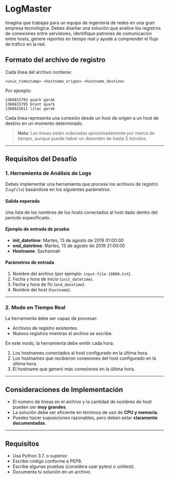 # LogMaster

Imagina que trabajas para un equipo de ingeniería de redes en una gran empresa tecnológica. Debes diseñar una solución que analice los registros de conexiones entre servidores, identifique patrones de comunicación entre hosts, genere reportes en tiempo real y ayude a comprender el flujo de tráfico en la red.

## Formato del archivo de registro

Cada línea del archivo contiene:
```
<unix_timestamp> <hostname_origen> <hostname_destino>
```
Por ejemplo: 
```
1366815793 quark garak 
1366815795 brunt quark 
1366815811 lilac garak
```


Cada línea representa una conexión desde un host de origen a un host de destino en un momento determinado.

> **Nota**: Las líneas están ordenadas aproximadamente por marca de tiempo, aunque puede haber un desorden de hasta 5 minutos.

---

## Requisitos del Desafío

### 1. Herramienta de Análisis de Logs

Debes implementar una herramienta que procese los archivos de registro (`logfile`) basándose en los siguientes parámetros:

#### Salida esperada
Una lista de los nombres de los hosts conectados al host dado dentro del período especificado.

#### Ejemplo de entrada de prueba

- **init_datetime**: Martes, 13 de agosto de 2019 01:00:00  
- **end_datetime**: Martes, 13 de agosto de 2019 21:00:00  
- **Hostname**: Savhannah  

#### Parámetros de entrada

1. Nombre del archivo (por ejemplo: `input-file-10000.txt`).
2. Fecha y hora de inicio (`init_datetime`).
3. Fecha y hora de fin (`end_datetime`).
4. Nombre del host (`hostname`).

---

### 2. Modo en Tiempo Real

La herramienta debe ser capaz de procesar:

- Archivos de registro existentes.
- Nuevos registros mientras el archivo se escribe.

En este modo, la herramienta debe emitir cada hora:

1. Los hostnames conectados al host configurado en la última hora.
2. Los hostnames que recibieron conexiones del host configurado en la última hora.
3. El hostname que generó más conexiones en la última hora.

---

## Consideraciones de Implementación

- El número de líneas en el archivo y la cantidad de nombres de host pueden ser **muy grandes**.
- La solución debe ser eficiente en términos de uso de **CPU y memoria**.
- Puedes hacer suposiciones razonables, pero deben estar **claramente documentadas**.

---
## Requisitos
- Usa Python 3.7. o superior
- Escribe código conforme a PEP8.
- Escribe algunas pruebas (considera usar pytest o uniitest).
- Documenta tu solución en un archivo.
